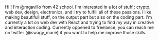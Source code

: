Hi ! I'm @mgavillo from 42 school.
I'm interested in a lot of stuff : crypto, web dev, design, electronics, and I try to fulfill all of these passions.
I like making beautifull stuff, on the output part but also on the coding part. 
I'm currently a lot on web dev with React and trying to find my way in creative and interaction coding. 
Currently oppened to freelance, you can reach me on twitter (@swagy_marie) if you want to help me improve those skills.
